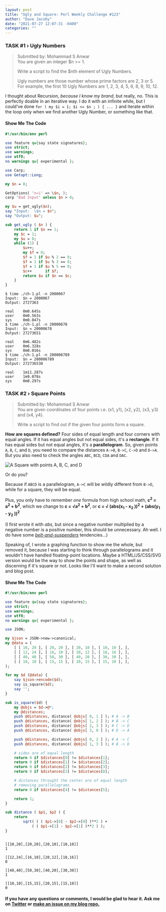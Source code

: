 ```yaml
---
layout: post
title: "Ugly and Square: Perl Weekly Challenge #123"
author: "Dave Jacoby"
date: "2021-07-27 12:07:31 -0400"
categories: ""
---
```


### TASK #1 › Ugly Numbers

> Submitted by: Mohammad S Anwar  
> You are given an integer $n >= 1.
>
> Write a script to find the $nth element of Ugly Numbers.
>
> Ugly numbers are those number whose prime factors are 2, 3 or 5. For example, the first 10 Ugly Numbers are 1, 2, 3, 4, 5, 6, 8, 9, 10, 12.

I thought about Recursion, _because I know my brand_, but really, no. This is perfectly doable in an iterative way. I do it with an infinite while, but I could've done `for ( my $i = 1; $i <= $n ; ) { ... }` and iterate within the loop only when we find another Ugly Number, or something like that.

#### Show Me The Code

```perl
#!/usr/bin/env perl

use feature qw{say state signatures};
use strict;
use warnings;
use utf8;
no warnings qw{ experimental };

use Carp;
use Getopt::Long;

my $n = 8;

GetOptions( 'n=i' => \$n, );
carp 'Bad Input' unless $n > 0;

my $u = get_ugly($n);
say "Input:  \$n = $n";
say "Output: $u";

sub get_ugly ( $n ) {
    return 1 if $n == 1;
    my $c = 1;
    my $u = 0;
    while (1) {
        $u++;
        my $f = 0;
        $f = 1 if $u % 2 == 0;
        $f = 1 if $u % 3 == 0;
        $f = 1 if $u % 5 == 0;
        $c++      if $f;
        return $u if $n == $c;
    }
}
```

```text
$ time ./ch-1.pl -n 2000067
Input:  $n = 2000067
Output: 2727363

real    0m0.645s
user    0m0.563s
sys     0m0.047s
$ time ./ch-1.pl -n 20000678
Input:  $n = 20000678
Output: 27273651

real    0m6.482s
user    0m6.328s
sys     0m0.016s
$ time ./ch-1.pl -n 200006789
Input:  $n = 200006789
Output: 272736530

real    1m11.287s
user    1m9.078s
sys     0m0.297s
```

### TASK #2 › Square Points

> Submitted by: Mohammad S Anwar  
> You are given coordinates of four points i.e. (x1, y1), (x2, y2), (x3, y3) and (x4, y4).
>
> Write a script to find out if the given four points form a square.

**How are squares defined?** Four sides of equal length and four corners with equal angles. If it has equal angles but not equal sides, it's a **rectangle**. If it has equal sides but not equal angles, it's a **parallelogram**. So, given points `A`, `B`, `C`, and `D`, you need to compare the distances `A->B`, `B->C`, `C->D` and `D->A`. But you also need to check the angles `ABC`, `BCD`, `CDA` and `DAC`.

![A Square with points A, B, C, and D](https://jacoby.github.io/images/ABCD.jpg)

Or do you?

Because if `ABCD` is a parallelogram, `A->C` will be wildly different from `B->D`, while for a square, they will be equal. 

Plus, you only have to remember _one_ formula from high school math, **c<sup>2</sup> = a<sup>2</sup> + b<sup>2</sup>**, which we change to **c = √a<sup>2</sup> + b<sup>2</sup>**, or **c = √ (abs(x<sub>1</sub> - x<sub>2</sub> ))<sup>2</sup> + (abs(y<sub>1</sub> - y<sub>2</sub> ))<sup>2</sup>**

(I first wrote it with _abs_, but since a negative number multiplied by a negative number is a positive number, this should be unnecessary. Ah well. I do have some [_belt-and-suspenders_](https://www.merriam-webster.com/dictionary/belt-and-suspenders) tendencies...)

Speaking of, I wrote a graphing function to show me the whole, but removed it, because I was starting to think through parallelograms and it wouldn't have handled floating-point locations. Maybe a HTML/JS/CSS/SVG version would be the way to show the points and shape, as well as discerning if it's square or not. Looks like I'll want to make a second solution and blog post. 

#### Show Me The Code

```perl
#!/usr/bin/env perl

use feature qw{say state signatures};
use strict;
use warnings;
use utf8;
no warnings qw{ experimental };

use JSON;

my $json = JSON->new->canonical;
my @data = (
    [ [ 10, 20 ], [ 20, 20 ], [ 20, 10 ], [ 10, 10 ], ],
    [ [ 12, 24 ], [ 16, 10 ], [ 20, 12 ], [ 18, 16 ], ],
    [ [ 40, 40 ], [ 50, 30 ], [ 40, 20 ], [ 30, 30 ], ],
    [ [ 10, 10 ], [ 15, 15 ], [ 20, 15 ], [ 15, 10 ], ],
);

for my $d (@data) {
    say $json->encode($d);
    say is_square($d);
    say '';
}

sub is_square($d) {
    my @objs = $d->@*;
    my @distances;
    push @distances, distance( @objs[ 0, 1 ] ); # A -> B
    push @distances, distance( @objs[ 1, 2 ] ); # B -> C
    push @distances, distance( @objs[ 2, 3 ] ); # C -> D
    push @distances, distance( @objs[ 3, 0 ] ); # D -> A

    push @distances, distance( @objs[ 0, 2 ] ); # A -> C
    push @distances, distance( @objs[ 1, 3 ] ); # B -> D

    # sides are of equal length
    return 0 if $distances[0] != $distances[1];
    return 0 if $distances[1] != $distances[2];
    return 0 if $distances[2] != $distances[3];
    return 0 if $distances[3] != $distances[0];

    # distances throught the center are of equal length
    # removing parallelograms
    return 0 if $distances[4] != $distances[5];

    return 1;
}

sub distance ( $p1, $p2 ) {
    return
        sqrt( ( ( $p1->[0] - $p2->[0] )**2 ) +
            ( ( $p1->[1] - $p2->[1] )**2 ) );
}
```

```text

[[10,20],[20,20],[20,10],[10,10]]
1

[[12,24],[16,10],[20,12],[18,16]]
0

[[40,40],[50,30],[40,20],[30,30]]
1

[[10,10],[15,15],[20,15],[15,10]]
0
```

#### If you have any questions or comments, I would be glad to hear it. Ask me on [Twitter](https://twitter.com/jacobydave) or [make an issue on my blog repo.](https://github.com/jacoby/jacoby.github.io)
